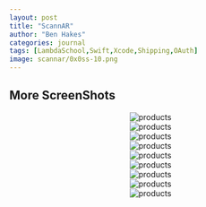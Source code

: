 ```yaml
---
layout: post
title: "ScannAR"
author: "Ben Hakes"
categories: journal
tags: [LambdaSchool,Swift,Xcode,Shipping,OAuth]
image: scannar/0x0ss-10.png
---
```



## More ScreenShots

<div align="center"><img src="../assets/img/scannar/0x0ss.jpg" alt="products"></div>
<div align="center"><img src="../assets/img/scannar/0x0ss-2.jpg" alt="products"></div>
<div align="center"><img src="../assets/img/scannar/0x0ss-3.jpg" alt="products"></div>
<div align="center"><img src="../assets/img/scannar/0x0ss-4.jpg" alt="products"></div>
<div align="center"><img src="../assets/img/scannar/0x0ss-5.jpg" alt="products"></div>
<div align="center"><img src="../assets/img/scannar/0x0ss-6.jpg" alt="products"></div>
<div align="center"><img src="../assets/img/scannar/0x0ss-7.jpg" alt="products"></div>
<div align="center"><img src="../assets/img/scannar/0x0ss-8.jpg" alt="products"></div>
<div align="center"><img src="../assets/img/scannar/0x0ss-9.jpg" alt="products"></div>
